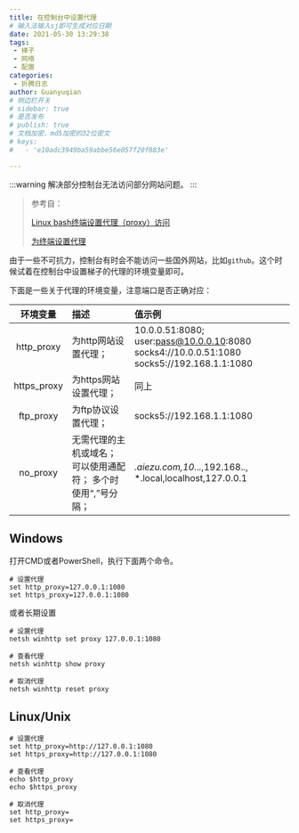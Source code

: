 ```yaml
---
title: 在控制台中设置代理
# 输入法输入sj即可生成对应日期
date: 2021-05-30 13:29:38
tags:
 - 梯子
 - 网络
 - 配置
categories:
 - 折腾日志
author: Guanyuqian
# 侧边栏开关
# sidebar: true
# 是否发布
# publish: true
# 文档加密，md5加密的32位密文
# keys:
# 	- 'e10adc3949ba59abbe56e057f20f883e'

---
```


:::warning
解决部分控制台无法访问部分网站问题。
:::

<!-- more -->

> 参考自：
>
> [Linux bash终端设置代理（proxy）访问](https://aiezu.com/article/linux_bash_set_proxy.html)
>
> [为终端设置代理](https://segmentfault.com/a/1190000021661033)



由于一些不可抗力，控制台有时会不能访问一些国外网站，比如`github`。这个时候试着在控制台中设置梯子的代理的环境变量即可。

下面是一些关于代理的环境变量，注意端口是否正确对应：

|  环境变量   | 描述                                                         | 值示例                                                       |
| :---------: | :----------------------------------------------------------- | :----------------------------------------------------------- |
| http_proxy  | 为http网站设置代理；                                         | 10.0.0.51:8080; user:pass@10.0.0.10:8080 socks4://10.0.0.51:1080 socks5://192.168.1.1:1080 |
| https_proxy | 为https网站设置代理；                                        | 同上                                                         |
|  ftp_proxy  | 为ftp协议设置代理；                                          | socks5://192.168.1.1:1080                                    |
|  no_proxy   | 无需代理的主机或域名； 可以使用通配符； 多个时使用“,”号分隔； | *.aiezu.com,10.*.*.*,192.168.*.*, *.local,localhost,127.0.0.1 |

## Windows

打开CMD或者PowerShell，执行下面两个命令。

```shell
# 设置代理
set http_proxy=127.0.0.1:1080
set https_proxy=127.0.0.1:1080
```

或者长期设置

```shell
# 设置代理
netsh winhttp set proxy 127.0.0.1:1080

# 查看代理
netsh winhttp show proxy

# 取消代理
netsh winhttp reset proxy
```



## Linux/Unix

```
# 设置代理
set http_proxy=http://127.0.0.1:1080
set https_proxy=http://127.0.0.1:1080

# 查看代理
echo $http_proxy
echo $https_proxy

# 取消代理
set http_proxy=
set https_proxy=
```

